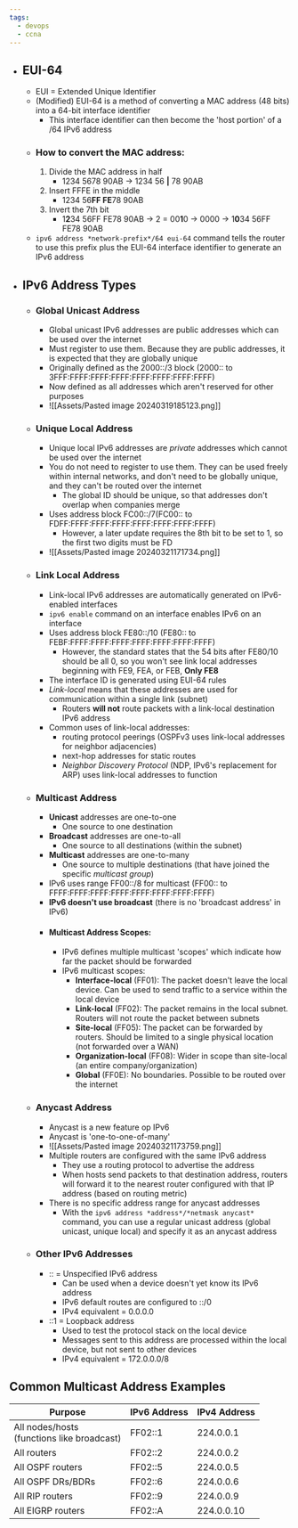 ```yaml
---
tags:
  - devops
  - ccna
---
```

- ## EUI-64
	- EUI = Extended Unique Identifier
	- (Modified) EUI-64 is a method of converting a MAC address (48 bits) into a 64-bit interface identifier
		- This interface identifier can then become the 'host portion' of a /64 IPv6 address
	- ### How to convert the MAC address:
		1. Divide the MAC address in half
			- 1234 5678 90AB → 1234 56 **|** 78 90AB
		2. Insert FFFE in the middle
			- 1234 56**FF FE**78 90AB
		3. Invert the 7th bit
			- 1**2**34 56FF FE78 90AB → 2 = 00**1**0 → 0000 → 1**0**34 56FF FE78 90AB
	- `ipv6 address *network-prefix*/64 eui-64` command tells the router to use this prefix plus the EUI-64 interface identifier to generate an IPv6 address
- ## IPv6 Address Types
	- ### Global Unicast Address
		- Global unicast IPv6 addresses are public addresses which can be used over the internet
		- Must register to use them. Because they are public addresses, it is expected that they are globally unique
		- Originally defined as the 2000::/3 block (2000:\: to 3FFF:FFFF:FFFF:FFFF:FFFF:FFFF:FFFF:FFFF)
		- Now defined as all addresses which aren't reserved for other purposes
		- ![[Assets/Pasted image 20240319185123.png]]
	- ### Unique Local Address
		- Unique local IPv6 addresses are *private* addresses which cannot be used over the internet
		- You do not need to register to use them. They can be used freely within internal networks, and don't need to be globally unique, and they can't be routed over the internet
			- The global ID should be unique, so that addresses don't overlap when companies merge
		- Uses address block FC00::/7(FC00:\: to FDFF:FFFF:FFFF:FFFF:FFFF:FFFF:FFFF:FFFF)
			- However, a later update requires the 8th bit to be set to 1, so the first two digits must be FD
		- ![[Assets/Pasted image 20240321171734.png]]
	- ### Link Local Address
		- Link-local IPv6 addresses are automatically generated on IPv6-enabled interfaces
		- `ipv6 enable` command on an interface enables IPv6 on an interface
		- Uses address block FE80::/10 (FE80:\: to FEBF:FFFF:FFFF:FFFF:FFFF:FFFF:FFFF:FFFF)
			- However, the standard states that the 54 bits after FE80/10 should be all 0, so you won't see link local addresses beginning with FE9, FEA, or FEB, **Only FE8**
		- The interface ID is generated using EUI-64 rules
		- *Link-local* means that these addresses are used for communication within a single link (subnet)
			- Routers **will not** route packets with a link-local destination IPv6 address
		- Common uses of link-local addresses:
			- routing protocol peerings (OSPFv3 uses link-local addresses for neighbor adjacencies)
			- next-hop addresses for static routes
			- *Neighbor Discovery Protocol* (NDP, IPv6's replacement for ARP) uses link-local addresses to function
	- ### Multicast Address
		- **Unicast** addresses are one-to-one
			- One source to one destination
		- **Broadcast** addresses are one-to-all
			- One source to all destinations (within the subnet)
		- **Multicast** addresses are one-to-many
			- One source to multiple destinations (that have joined the specific *multicast group*)
		- IPv6 uses range FF00::/8 for multicast (FF00:\: to FFFF:FFFF:FFFF:FFFF:FFFF:FFFF:FFFF:FFFF)
		- **IPv6 doesn't use broadcast** (there is no 'broadcast address' in IPv6)
		- #### Multicast Address Scopes:
			- IPv6 defines multiple multicast 'scopes' which indicate how far the packet should be forwarded
			- IPv6 multicast scopes:
				- **Interface-local** (FF01): The packet doesn't leave the local device. Can be used to send traffic to a service within the local device
				- **Link-local** (FF02): The packet remains in the local subnet. Routers will not route the packet between subnets
				- **Site-local** (FF05): The packet can be forwarded by routers. Should be limited to a single physical location (not forwarded over a WAN)
				- **Organization-local** (FF08): Wider in scope than site-local (an entire company/organization)
				- **Global** (FF0E): No boundaries. Possible to be routed over the internet
	- ### Anycast Address
		- Anycast is a new feature op IPv6
		- Anycast is 'one-to-one-of-many'
		- ![[Assets/Pasted image 20240321173759.png]]
		- Multiple routers are configured with the same IPv6 address
			- They use a routing protocol to advertise the address
			- When hosts send packets to that destination address, routers will forward it to the nearest router configured with that IP address (based on routing metric)
		- There is no specific address range for anycast addresses
			- With the `ipv6 address *address*/*netmask anycast*` command, you can use a regular unicast address (global unicast, unique local) and specify it as an anycast address
	- ### Other IPv6 Addresses
		- :: = Unspecified IPv6 address
			- Can be used when a device doesn't yet know its IPv6 address
			- IPv6 default routes are configured to ::/0
			- IPv4 equivalent = 0.0.0.0
		- ::1 = Loopback address
			- Used to test the protocol stack on the local device
			- Messages sent to this address are processed within the local device, but not sent to other devices
			- IPv4 equivalent = 172.0.0.0/8


## Common Multicast Address Examples 

| Purpose                                       | IPv6 Address | IPv4 Address |
| --------------------------------------------- | ------------ | ------------ |
| All nodes/hosts<br>(functions like broadcast) | FF02::1      | 224.0.0.1    |
| All routers                                   | FF02::2      | 224.0.0.2    |
| All OSPF routers                              | FF02::5      | 224.0.0.5    |
| All OSPF DRs/BDRs                             | FF02::6      | 224.0.0.6    |
| All RIP routers                               | FF02::9      | 224.0.0.9    |
| All EIGRP routers                             | FF02::A      | 224.0.0.10   |
